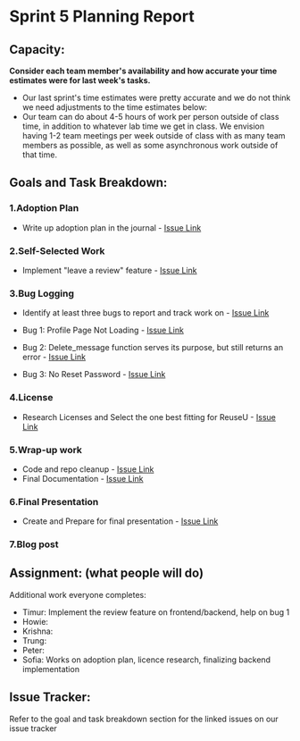 # Sprint 5 Planning Report
## Capacity:
__Consider each team member's availability and how accurate your time estimates were for last week's tasks.__
- Our last sprint's time estimates were pretty accurate and we do not think we need adjustments to the time estimates below:
- Our team can do about 4-5 hours of work per person outside of class time, in addition to
whatever lab time we get in class. We envision having 1-2 team meetings per week outside of
class with as many team members as possible, as well as some asynchronous work outside of
that time.



## Goals and Task Breakdown: 

### 1.Adoption Plan 
* Write up adoption plan in the journal - [Issue Link](https://github.com/dicarlosofia/ReuseU/issues/153)

### 2.Self-Selected Work

* Implement "leave a review" feature - [Issue Link](https://github.com/dicarlosofia/ReuseU/issues/159)


### 3.Bug Logging

* Identify at least three bugs to report and track work on - [Issue Link](https://github.com/dicarlosofia/ReuseU/issues/155)

* Bug 1: Profile Page Not Loading - [Issue Link](https://github.com/dicarlosofia/ReuseU/issues/163)
* Bug 2: Delete_message function serves its purpose, but still returns an error - [Issue Link](https://github.com/dicarlosofia/ReuseU/issues/166)
* Bug 3: No Reset Password - [Issue Link](https://github.com/dicarlosofia/ReuseU/issues/162)



### 4.License

* Research Licenses and Select the one best fitting for ReuseU - [Issue Link](https://github.com/dicarlosofia/ReuseU/issues/156)

### 5.Wrap-up work

* Code and repo cleanup - [Issue Link](https://github.com/dicarlosofia/ReuseU/issues/160)
* Final Documentation - [Issue Link](https://github.com/dicarlosofia/ReuseU/issues/161)

### 6.Final Presentation

* Create and Prepare for final presentation - [Issue Link](https://github.com/dicarlosofia/ReuseU/issues/164)

### 7.Blog post




## Assignment: (what people will do)

Additional work everyone completes: 
* Timur: Implement the review feature on frontend/backend, help on bug 1
* Howie: 
* Krishna: 
* Trung: 
* Peter: 
* Sofia: Works on adoption plan, licence research, finalizing backend implementation 



## Issue Tracker:
Refer to the goal and task breakdown section for the linked issues on our issue tracker
